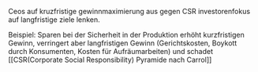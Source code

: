 Ceos auf kruzfristige gewinnmaximierung aus
gegen CSR
investorenfokus auf langfristige ziele lenken.

Beispiel: Sparen bei der Sicherheit in der Produktion erhöht kurzfristigen Gewinn,
verringert aber langfristigen Gewinn (Gerichtskosten, Boykott durch Konsumenten,
Kosten für Aufräumarbeiten) und schadet 
[[CSR(Corporate Social Responsibility) Pyramide nach Carrol]]
